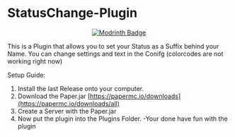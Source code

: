 # StatusChange-Plugin
<div align="center">
  <a href="https://modrinth.com/plugin/statuschange">
    <img src="https://img.shields.io/badge/%20Modrinth-e?style=for-the-badge&logo=modrinth&color=gray" alt="Modrinth Badge"/>
  </a>
</div>

This is a Plugin that allows you to set your Status as a Suffix behind your Name.
You can change settings and text in the Conifg (colorcodes are not working right now)

Setup Guide:
1. Install the last Release onto your computer.
2. Download the Paper.jar [https://papermc.io/downloads](https://papermc.io/downloads/all)
3. Create a Server with the Paper.jar
4. Now put the plugin into the Plugins Folder.
-Your done have fun with the plugin
